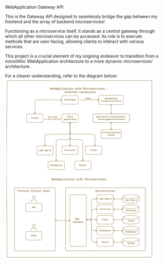 WebApplication Gateway API

This is the Gateway API designed to seamlessly bridge the gap between my frontend and 
the array of backend microservices!

Functioning as a microservice itself, it stands as a central gateway through which 
all other microservices can be accessed. Its role is to execute methods that are 
user-facing, allowing clients to interact with various services.

This project is a crucial element of my ongoing endeavor to transition from a monolithic 
WebApplication architecture to a more dynamic microservices' architecture.

For a clearer understanding, refer to the diagram below:
![GatewayAPI](WebApplication_Microservices.png)


